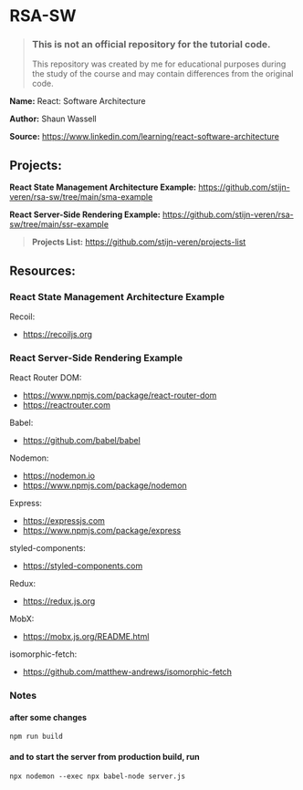 # RSA-SW

> ### This is not an official repository for the tutorial code.
> This repository was created by me for educational purposes during the study of the course and may contain differences from the original code.

**Name:** React: Software Architecture

**Author:** Shaun Wassell

**Source:** https://www.linkedin.com/learning/react-software-architecture

## Projects:

**React State Management Architecture Example:** https://github.com/stijn-veren/rsa-sw/tree/main/sma-example

**React Server-Side Rendering Example:** https://github.com/stijn-veren/rsa-sw/tree/main/ssr-example

> **Projects List:** https://github.com/stijn-veren/projects-list

## Resources:

### React State Management Architecture Example

Recoil:

- https://recoiljs.org

### React Server-Side Rendering Example

React Router DOM:

- https://www.npmjs.com/package/react-router-dom
- https://reactrouter.com

Babel:

- https://github.com/babel/babel

Nodemon:

- https://nodemon.io
- https://www.npmjs.com/package/nodemon

Express:

- https://expressjs.com
- https://www.npmjs.com/package/express

styled-components:

- https://styled-components.com

Redux:

- https://redux.js.org

MobX:

- https://mobx.js.org/README.html

isomorphic-fetch:

- https://github.com/matthew-andrews/isomorphic-fetch

### Notes

#### after some changes

```
npm run build
```

#### and to start the server from production build, run

```
npx nodemon --exec npx babel-node server.js
```
